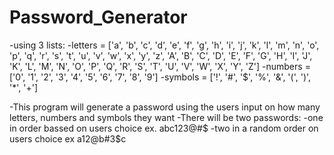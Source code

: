 # Password_Generator
-using 3 lists:
  -letters = ['a', 'b', 'c', 'd', 'e', 'f', 'g', 'h', 'i', 'j', 'k', 'l', 'm', 'n', 'o', 'p', 'q', 'r', 's', 't', 'u', 'v', 'w', 'x', 'y', 'z', 'A', 'B', 'C', 'D', 'E', 'F', 'G', 'H', 'I', 'J', 'K', 'L', 'M', 'N', 'O', 'P', 'Q', 'R', 'S', 'T', 'U', 'V', 'W', 'X', 'Y', 'Z']
  -numbers = ['0', '1', '2', '3', '4', '5', '6', '7', '8', '9']
  -symbols = ['!', '#', '$', '%', '&', '(', ')', '*', '+']

-This program will generate a password using the users input on how many letters, numbers and symbols they want
-There will be two passwords:
  -one in order bassed on users choice ex. abc123@#$
  -two in a random order on users choice ex a12@b#3$c
